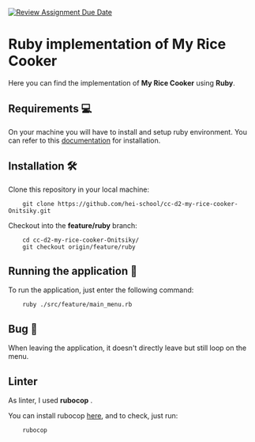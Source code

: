 [![Review Assignment Due Date](https://classroom.github.com/assets/deadline-readme-button-24ddc0f5d75046c5622901739e7c5dd533143b0c8e959d652212380cedb1ea36.svg)](https://classroom.github.com/a/PHq8Kfj_)

# Ruby implementation of My Rice Cooker

Here you can find the implementation of __My Rice Cooker__ using __Ruby__.

## Requirements :computer:

On your machine you will have to install and setup ruby environment. You can refer to this [documentation](https://www.ruby-lang.org/fr/documentation/installation/) for installation.

## Installation :hammer_and_wrench:
Clone this repository in your local machine:
```shell
    git clone https://github.com/hei-school/cc-d2-my-rice-cooker-Onitsiky.git
```

Checkout into the __feature/ruby__ branch:
```shell
    cd cc-d2-my-rice-cooker-Onitsiky/
    git checkout origin/feature/ruby
```

## Running the application :flight_departure:

To run the application, just enter the following command: 
```sheel
    ruby ./src/feature/main_menu.rb
```

## Bug :bug:
When leaving the application, it doesn't directly leave but still loop on the menu. 

## Linter
As linter, I used __rubocop__ .

You can install rubocop [here](https://docs.rubocop.org/rubocop/1.58/installation.html), and to check, just run:
```shell
    rubocop
```